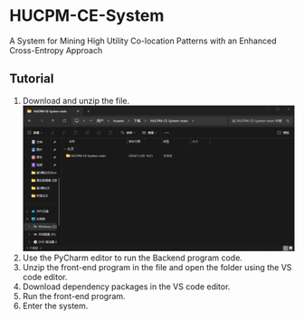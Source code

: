 # HUCPM-CE-System
A System for Mining High Utility Co-location Patterns with an Enhanced Cross-Entropy Approach
## Tutorial
1. Download and unzip the file.
   ![1.](https://raw.githubusercontent.com/yuanshuaikang/HUCPM-CE-System/refs/heads/main/1.png)
3. Use the PyCharm editor to run the Backend program code.  
4. Unzip the front-end program in the file and open the folder using the VS code editor.  
5. Download dependency packages in the VS code editor.  
6. Run the front-end program.  
7. Enter the system.

